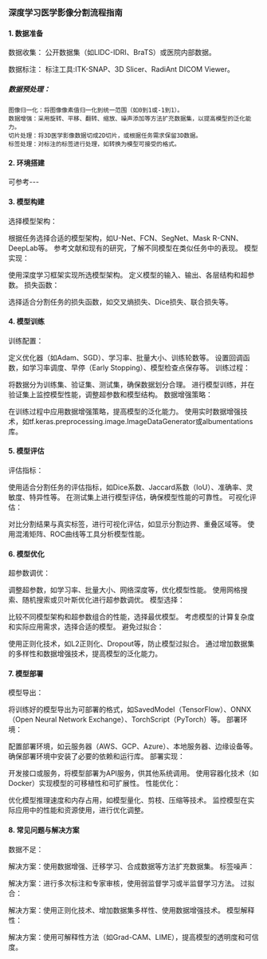 ### 深度学习医学影像分割流程指南

#### 1. 数据准备
数据收集：
公开数据集（如LIDC-IDRI、BraTS）或医院内部数据。

数据标注：
标注工具:ITK-SNAP、3D Slicer、RadiAnt DICOM Viewer。

##### 数据预处理：

	图像归一化：将图像像素值归一化到统一范围（如0到1或-1到1）。
	数据增强：采用旋转、平移、翻转、缩放、噪声添加等方法扩充数据集，以提高模型的泛化能力。
	切片处理：将3D医学影像数据切成2D切片，或根据任务需求保留3D数据。
	标签处理：对标注的标签进行处理，如转换为模型可接受的格式。
 

#### 2. 环境搭建
可参考---

#### 3. 模型构建
选择模型架构：

根据任务选择合适的模型架构，如U-Net、FCN、SegNet、Mask R-CNN、DeepLab等。
参考文献和现有的研究，了解不同模型在类似任务中的表现。
模型实现：

使用深度学习框架实现所选模型架构。
定义模型的输入、输出、各层结构和超参数。
损失函数：

选择适合分割任务的损失函数，如交叉熵损失、Dice损失、联合损失等。
#### 4. 模型训练
训练配置：

定义优化器（如Adam、SGD）、学习率、批量大小、训练轮数等。
设置回调函数，如学习率调度、早停（Early Stopping）、模型检查点保存等。
训练过程：

将数据分为训练集、验证集、测试集，确保数据划分合理。
进行模型训练，并在验证集上监控模型性能，调整超参数和模型结构。
数据增强策略：

在训练过程中应用数据增强策略，提高模型的泛化能力。
使用实时数据增强技术，如tf.keras.preprocessing.image.ImageDataGenerator或albumentations库。
#### 5. 模型评估
评估指标：

使用适合分割任务的评估指标，如Dice系数、Jaccard系数（IoU）、准确率、灵敏度、特异性等。
在测试集上进行模型评估，确保模型性能的可靠性。
可视化评估：

对比分割结果与真实标签，进行可视化评估，如显示分割边界、重叠区域等。
使用混淆矩阵、ROC曲线等工具分析模型性能。
#### 6. 模型优化
超参数调优：

调整超参数，如学习率、批量大小、网络深度等，优化模型性能。
使用网格搜索、随机搜索或贝叶斯优化进行超参数调优。
模型选择：

比较不同模型架构和超参数组合的性能，选择最优模型。
考虑模型的计算复杂度和实际应用需求，选择合适的模型。
避免过拟合：

使用正则化技术，如L2正则化、Dropout等，防止模型过拟合。
通过增加数据集的多样性和数据增强技术，提高模型的泛化能力。
#### 7. 模型部署
模型导出：

将训练好的模型导出为可部署的格式，如SavedModel（TensorFlow）、ONNX（Open Neural Network Exchange）、TorchScript（PyTorch）等。
部署环境：

配置部署环境，如云服务器（AWS、GCP、Azure）、本地服务器、边缘设备等。
确保部署环境中安装了必要的依赖和运行库。
部署实现：

开发接口或服务，将模型部署为API服务，供其他系统调用。
使用容器化技术（如Docker）实现模型的可移植性和可扩展性。
性能优化：

优化模型推理速度和内存占用，如模型量化、剪枝、压缩等技术。
监控模型在实际应用中的性能和资源使用，进行优化调整。
#### 8. 常见问题与解决方案
数据不足：

解决方案：使用数据增强、迁移学习、合成数据等方法扩充数据集。
标签噪声：

解决方案：进行多次标注和专家审核，使用弱监督学习或半监督学习方法。
过拟合：

解决方案：使用正则化技术、增加数据集多样性、使用数据增强技术。
模型解释性：

解决方案：使用可解释性方法（如Grad-CAM、LIME），提高模型的透明度和可信度。
